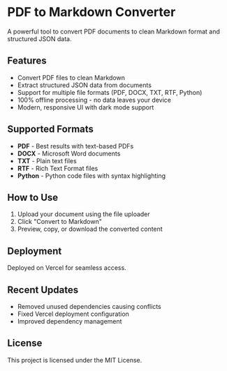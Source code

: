 # PDF to Markdown Converter

A powerful tool to convert PDF documents to clean Markdown format and structured JSON data.

## Features

- Convert PDF files to clean Markdown
- Extract structured JSON data from documents
- Support for multiple file formats (PDF, DOCX, TXT, RTF, Python)
- 100% offline processing - no data leaves your device
- Modern, responsive UI with dark mode support

## Supported Formats

- **PDF** - Best results with text-based PDFs
- **DOCX** - Microsoft Word documents
- **TXT** - Plain text files
- **RTF** - Rich Text Format files
- **Python** - Python code files with syntax highlighting

## How to Use

1. Upload your document using the file uploader
2. Click "Convert to Markdown"
3. Preview, copy, or download the converted content

## Deployment

Deployed on Vercel for seamless access.

## Recent Updates

- Removed unused dependencies causing conflicts
- Fixed Vercel deployment configuration
- Improved dependency management

## License

This project is licensed under the MIT License.